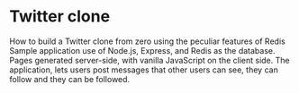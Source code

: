 # Twitter clone
 How to build a Twitter clone from zero using the peculiar features of Redis
Sample application use of Node.js, Express, and Redis as the database.
Pages generated server-side, with vanilla JavaScript on the client side.
The application, lets users post messages that other users can see, they can follow and they can be followed.
